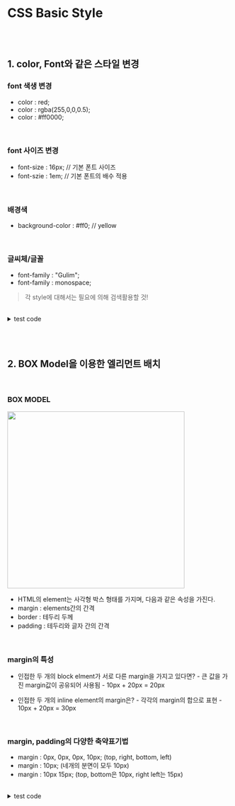 # CSS Basic Style
<br><br>

## 1. color, Font와 같은 스타일 변경

### font 색생 변경

- color : red;
- color : rgba(255,0,0,0.5);
- color : #ff0000;

<br>

### font 사이즈 변경

- font-size : 16px; // 기본 폰트 사이즈
- font-szie : 1em;  // 기본 폰트의 배수 적용

<br>

### 배경색

- background-color : #ff0;  // yellow

<br>

### 글씨체/글꼴

- font-family : "Gulim";
- font-family : monospace;

> 각 style에 대해서는 필요에 의해 검색활용할 것!

<br>

<details>
    <summary>test code</summary>

    ```html
    <!DOCTYPE html>
    <html>
    <head>
      <meta charset="utf-8">
      <meta name="viewport" content="width=device-width">
      <title>JS Bin</title>
      <style>
        body > div {
          font-size : 16px;
          background-color : #ff0;
          font-family : "Gulim";
        }
        
        .myspan {
          color:#f00;
          font-size:2em;    /* 상속된 폰트의 2배 = 32px*/
        }
      </style>
    </head>
    <body>
        <div>
          <span class="myspan">my text is upper!</span>
        </div>
    </body>
    </html>
    ```

</details>

<br><br>

## 2. BOX Model을 이용한 엘리먼트 배치

<br>

### BOX MODEL

<img src="http://www.avajava.com/tutorials/cascading-style-sheets/how-are-margins-borders-padding-and-content-related/how-are-margins-borders-padding-and-content-related-01.gif" width="400px">

- HTML의 element는 사각형 박스 형태를 가지며, 다음과 같은 속성을 가진다.
- margin : elements간의 간격
- border : 테두리 두께
- padding : 테두리와 글자 간의 간격

<br>

### margin의 특성

- 인접한 두 개의 block elment가 서로 다른 margin을 가지고 있다면?
    \- 큰 값을 가진 margin값이 공유되어 사용됨
    \- 10px + 20px = 20px

- 인접한 두 개의 inline element의 margin은?
    \- 각각의 margin의 합으로 표현
    \- 10px + 20px = 30px

<br>

### margin, padding의 다양한 축약표기법

- margin : 0px, 0px, 0px, 10px; (top, right, bottom, left)
- margin : 10px; (네개의 분면이 모두 10px)
- margin : 10px 15px; (top, bottom은 10px, right left는 15px) 

<br>

<details>
    <summary>test code</summary>

    ```html
    <!DOCTYPE html>
    <html>
    <head>
      <meta charset="utf-8">
      <meta name="viewport" content="width=device-width">
      <title>JS Bin</title>
      <style>
        div {
          width:100px;
          height:100px;
          border:4px solid slategray;
        }
        .wrap {
          padding:10px;
          margin-bottom:30px;
        }
      </style>
    </head>
    <body>
      <div class="wrap">div elements</div>
      <div>other div elements</div>
    </body>
    </html>
    ```
</details>

